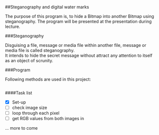 ##Steganography and digital water marks

The purpose of this program is, to hide a Bitmap into another Bitmap using steganography. 
The program will be presented at the presentation during lecture. 

###Steganography 

Disguising a file, message or media file within another file, message or media file is called steganography.  
It intends to hide the secret message without attract any attention to itself as an object of scrunity. 

###Program

Following methods are used in this project: 
```

```



####Task list

-[x] Set-up
-[ ] check image size
-[ ] loop through each pixel 
-[ ] get RGB values from both images in 

... more to come   